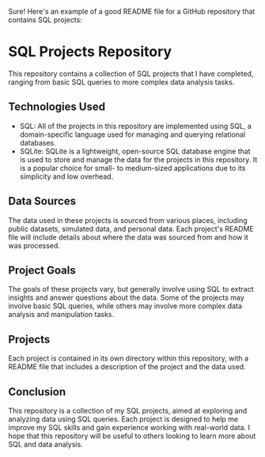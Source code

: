 Sure! Here's an example of a good README file for a GitHub repository that contains SQL projects:

# SQL Projects Repository

This repository contains a collection of SQL projects that I have completed, ranging from basic SQL queries to more complex data analysis tasks.

## Technologies Used

- SQL: All of the projects in this repository are implemented using SQL, a domain-specific language used for managing and querying relational databases.
- SQLite: SQLite is a lightweight, open-source SQL database engine that is used to store and manage the data for the projects in this repository. It is a popular choice for small- to medium-sized applications due to its simplicity and low overhead.

## Data Sources

The data used in these projects is sourced from various places, including public datasets, simulated data, and personal data. Each project's README file will include details about where the data was sourced from and how it was processed.

## Project Goals

The goals of these projects vary, but generally involve using SQL to extract insights and answer questions about the data. Some of the projects may involve basic SQL queries, while others may involve more complex data analysis and manipulation tasks.

## Projects

Each project is contained in its own directory within this repository, with a README file that includes a description of the project and the data used. 

## Conclusion

This repository is a collection of my SQL projects, aimed at exploring and analyzing data using SQL queries. Each project is designed to help me improve my SQL skills and gain experience working with real-world data. I hope that this repository will be useful to others looking to learn more about SQL and data analysis.
